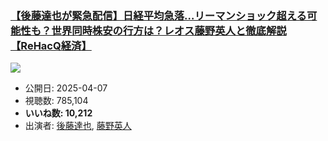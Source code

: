 ### [【後藤達也が緊急配信】日経平均急落…リーマンショック超える可能性も？世界同時株安の行方は？レオス藤野英人と徹底解説【ReHacQ経済】](https://www.youtube.com/watch?v=goJ6Z7xIZl8)
[![](https://img.youtube.com/vi/goJ6Z7xIZl8/sddefault.jpg)](https://www.youtube.com/watch?v=goJ6Z7xIZl8)
-   公開日: 2025-04-07
-   視聴数: 785,104
-   **いいね数: 10,212**
-   出演者: [後藤達也](/rehacq_fan/people/後藤達也 "wikilink"), [藤野英人](/rehacq_fan/people/藤野英人 "wikilink")
